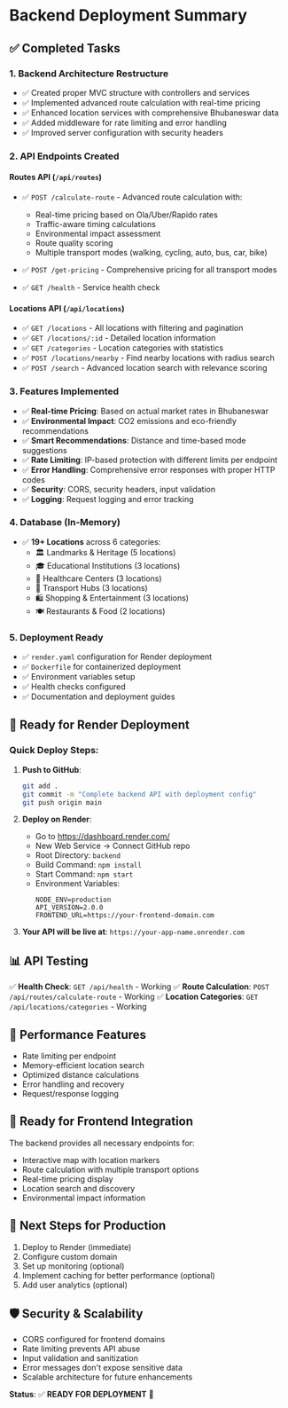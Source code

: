# Backend Deployment Summary

## ✅ Completed Tasks

### 1. **Backend Architecture Restructure**
- ✅ Created proper MVC structure with controllers and services
- ✅ Implemented advanced route calculation with real-time pricing
- ✅ Enhanced location services with comprehensive Bhubaneswar data
- ✅ Added middleware for rate limiting and error handling
- ✅ Improved server configuration with security headers

### 2. **API Endpoints Created**

#### Routes API (`/api/routes`)
- ✅ `POST /calculate-route` - Advanced route calculation with:
  - Real-time pricing based on Ola/Uber/Rapido rates
  - Traffic-aware timing calculations
  - Environmental impact assessment
  - Route quality scoring
  - Multiple transport modes (walking, cycling, auto, bus, car, bike)

- ✅ `POST /get-pricing` - Comprehensive pricing for all transport modes
- ✅ `GET /health` - Service health check

#### Locations API (`/api/locations`)
- ✅ `GET /locations` - All locations with filtering and pagination
- ✅ `GET /locations/:id` - Detailed location information
- ✅ `GET /categories` - Location categories with statistics
- ✅ `POST /locations/nearby` - Find nearby locations with radius search
- ✅ `POST /search` - Advanced location search with relevance scoring

### 3. **Features Implemented**
- ✅ **Real-time Pricing**: Based on actual market rates in Bhubaneswar
- ✅ **Environmental Impact**: CO2 emissions and eco-friendly recommendations
- ✅ **Smart Recommendations**: Distance and time-based mode suggestions
- ✅ **Rate Limiting**: IP-based protection with different limits per endpoint
- ✅ **Error Handling**: Comprehensive error responses with proper HTTP codes
- ✅ **Security**: CORS, security headers, input validation
- ✅ **Logging**: Request logging and error tracking

### 4. **Database (In-Memory)**
- ✅ **19+ Locations** across 6 categories:
  - 🏛️ Landmarks & Heritage (5 locations)
  - 🎓 Educational Institutions (3 locations)
  - 🏥 Healthcare Centers (3 locations)
  - 🚌 Transport Hubs (3 locations)
  - 🛍️ Shopping & Entertainment (3 locations)
  - 🍽️ Restaurants & Food (2 locations)

### 5. **Deployment Ready**
- ✅ `render.yaml` configuration for Render deployment
- ✅ `Dockerfile` for containerized deployment
- ✅ Environment variables setup
- ✅ Health checks configured
- ✅ Documentation and deployment guides

## 🚀 Ready for Render Deployment

### Quick Deploy Steps:
1. **Push to GitHub**:
   ```bash
   git add .
   git commit -m "Complete backend API with deployment config"
   git push origin main
   ```

2. **Deploy on Render**:
   - Go to https://dashboard.render.com/
   - New Web Service → Connect GitHub repo
   - Root Directory: `backend`
   - Build Command: `npm install`
   - Start Command: `npm start`
   - Environment Variables:
     ```
     NODE_ENV=production
     API_VERSION=2.0.0
     FRONTEND_URL=https://your-frontend-domain.com
     ```

3. **Your API will be live at**: `https://your-app-name.onrender.com`

## 📊 API Testing

✅ **Health Check**: `GET /api/health` - Working
✅ **Route Calculation**: `POST /api/routes/calculate-route` - Working
✅ **Location Categories**: `GET /api/locations/categories` - Working

## 🔧 Performance Features
- Rate limiting per endpoint
- Memory-efficient location search
- Optimized distance calculations
- Error handling and recovery
- Request/response logging

## 📱 Ready for Frontend Integration
The backend provides all necessary endpoints for:
- Interactive map with location markers
- Route calculation with multiple transport options
- Real-time pricing display
- Location search and discovery
- Environmental impact information

## 🌟 Next Steps for Production
1. Deploy to Render (immediate)
2. Configure custom domain
3. Set up monitoring (optional)
4. Implement caching for better performance (optional)
5. Add user analytics (optional)

## 🛡️ Security & Scalability
- CORS configured for frontend domains
- Rate limiting prevents API abuse
- Input validation and sanitization
- Error messages don't expose sensitive data
- Scalable architecture for future enhancements

**Status**: ✅ **READY FOR DEPLOYMENT** 🚀
